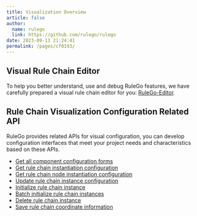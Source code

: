 ```yaml
---
title: Visualization Overview
article: false
author: 
  name: rulego
  link: https://github.com/rulego/rulego
date: 2023-09-13 21:24:41
permalink: /pages/cf0193/
---
```


## Visual Rule Chain Editor

To help you better understand, use and debug RuleGo features, we have carefully prepared a visual rule chain editor for you: [RuleGo-Editor](/en/pages/c0b811/).


## Rule Chain Visualization Configuration Related API

RuleGo provides related APIs for visual configuration, you can develop configuration interfaces that meet your project needs and characteristics based on these APIs.

- [Get all component configuration forms](/en/pages/cf0194/)
- [Get rule chain instantiation configuration](/en/pages/cf0195/)
- [Get rule chain node instantiation configuration](/en/pages/cf0196/)
- [Update rule chain instance configuration](/en/pages/56668f/)
- [Initialize rule chain instance](/en/pages/4af819/#use)
- [Batch initialize rule chain instances](/en/pages/6bc777/)
- [Delete rule chain instance](/en/pages/cf0198/)
- [Save rule chain coordinate information](/en/pages/51c7f4/)

